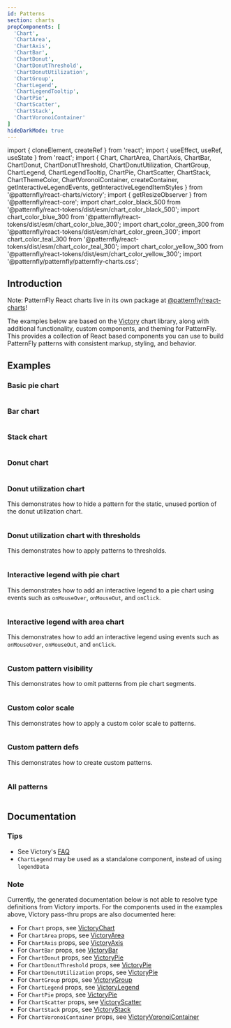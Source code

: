 ```yaml
---
id: Patterns
section: charts
propComponents: [
  'Chart',
  'ChartArea',
  'ChartAxis',
  'ChartBar',
  'ChartDonut',
  'ChartDonutThreshold',
  'ChartDonutUtilization',
  'ChartGroup',
  'ChartLegend',
  'ChartLegendTooltip',
  'ChartPie',
  'ChartScatter',
  'ChartStack',
  'ChartVoronoiContainer'
]
hideDarkMode: true
---
```


import { cloneElement, createRef } from 'react';
import { useEffect, useRef, useState } from 'react';
import { 
  Chart,
  ChartArea,
  ChartAxis,
  ChartBar,
  ChartDonut,
  ChartDonutThreshold,
  ChartDonutUtilization,
  ChartGroup,
  ChartLegend,
  ChartLegendTooltip,
  ChartPie,
  ChartScatter,
  ChartStack,
  ChartThemeColor,
  ChartVoronoiContainer,
  createContainer,
  getInteractiveLegendEvents,
  getInteractiveLegendItemStyles
} from '@patternfly/react-charts/victory';
import { getResizeObserver } from '@patternfly/react-core';
import chart_color_black_500 from '@patternfly/react-tokens/dist/esm/chart_color_black_500';
import chart_color_blue_300 from '@patternfly/react-tokens/dist/esm/chart_color_blue_300';
import chart_color_green_300 from '@patternfly/react-tokens/dist/esm/chart_color_green_300';
import chart_color_teal_300 from '@patternfly/react-tokens/dist/esm/chart_color_teal_300';
import chart_color_yellow_300 from '@patternfly/react-tokens/dist/esm/chart_color_yellow_300';
import '@patternfly/patternfly/patternfly-charts.css';

## Introduction
Note: PatternFly React charts live in its own package at [@patternfly/react-charts](https://www.npmjs.com/package/@patternfly/react-charts)!

The examples below are based on the [Victory](https://formidable.com/open-source/victory/docs/victory-chart/) chart library, along with additional functionality, custom components, and theming for PatternFly. This provides a collection of React based components you can use to build PatternFly patterns with consistent markup, styling, and behavior.

## Examples
### Basic pie chart
```ts file = "PatternsBasicPieChart.tsx"

```

### Bar chart
```ts file = "PatternsBarChart.tsx"

```

### Stack chart
```ts file = "PatternsStackChart.tsx"

```

### Donut chart
```ts file = "PatternsDonutChart.tsx"

```

### Donut utilization chart

This demonstrates how to hide a pattern for the static, unused portion of the donut utilization chart.

```ts file = "PatternsDonutUtilizationChart.tsx"

```

### Donut utilization chart with thresholds

This demonstrates how to apply patterns to thresholds.

```ts file = "PatternsDonutUtilizationThreshold.tsx"

```

### Interactive legend with pie chart

This demonstrates how to add an interactive legend to a pie chart using events such as `onMouseOver`, `onMouseOut`, and `onClick`.

```ts file = "PatternsInteractivePieChart.tsx"

```

### Interactive legend with area chart

This demonstrates how to add an interactive legend using events such as `onMouseOver`, `onMouseOut`, and `onClick`.

```ts file = "PatternsInteractiveAreaChart.tsx"

```

### Custom pattern visibility

This demonstrates how to omit patterns from pie chart segments.

```ts file = "PatternsCustomVisibility.tsx"

```

### Custom color scale

This demonstrates how to apply a custom color scale to patterns.

```ts file = "PatternsCustomColorScale.tsx"

```

### Custom pattern defs

This demonstrates how to create custom patterns.

```ts file = "PatternsCustomDefs.tsx"

```

### All patterns
```ts file = "PatternsAll.tsx"

```

## Documentation
### Tips
- See Victory's [FAQ](https://formidable.com/open-source/victory/docs/faq)
- `ChartLegend` may be used as a standalone component, instead of using `legendData`

### Note
Currently, the generated documentation below is not able to resolve type definitions from Victory imports. For the 
components used in the examples above, Victory pass-thru props are also documented here:

- For `Chart` props, see [VictoryChart](https://formidable.com/open-source/victory/docs/victory-chart)
- For `ChartArea` props, see [VictoryArea](https://formidable.com/open-source/victory/docs/victory-area)
- For `ChartAxis` props, see [VictoryAxis](https://formidable.com/open-source/victory/docs/victory-axis)
- For `ChartBar` props, see [VictoryBar](https://formidable.com/open-source/victory/docs/victory-bar)
- For `ChartDonut` props, see [VictoryPie](https://formidable.com/open-source/victory/docs/victory-pie)
- For `ChartDonutThreshold` props, see [VictoryPie](https://formidable.com/open-source/victory/docs/victory-pie)
- For `ChartDonutUtilization` props, see [VictoryPie](https://formidable.com/open-source/victory/docs/victory-pie)
- For `ChartGroup` props, see [VictoryGroup](https://formidable.com/open-source/victory/docs/victory-group)
- For `ChartLegend` props, see [VictoryLegend](https://formidable.com/open-source/victory/docs/victory-legend)
- For `ChartPie` props, see [VictoryPie](https://formidable.com/open-source/victory/docs/victory-pie)
- For `ChartScatter` props, see [VictoryScatter](https://formidable.com/open-source/victory/docs/victory-scatter)
- For `ChartStack` props, see [VictoryStack](https://formidable.com/open-source/victory/docs/victory-stack)
- For `ChartVoronoiContainer` props, see [VictoryVoronoiContainer](https://formidable.com/open-source/victory/docs/victory-voronoi-container)
